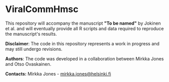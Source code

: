 # **ViralCommHmsc**

This repository will accompany the manuscript **"To be named"** by Jokinen et al. and will eventually provide all R scripts and data required to reproduce the manuscript's results.
   		  
   		  
**Disclaimer**: The code in this repository represents a work in progress and may still undergo revisions.

**Authors**: The code was developed in a collaboration between Mirkka Jones and Otso Ovaskainen.


**Contacts:**
Mirkka Jones - mirkka.jones@helsinki.fi
